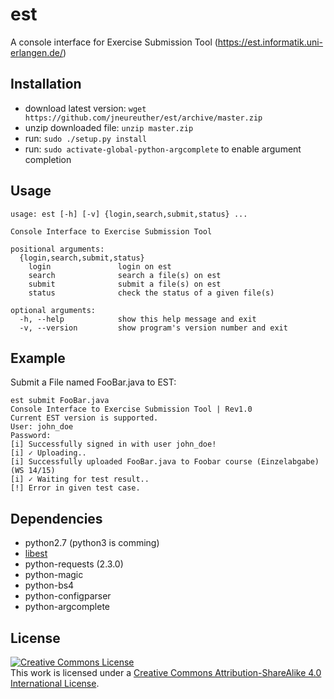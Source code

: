 est
===

A console interface for Exercise Submission Tool (https://est.informatik.uni-erlangen.de/)

Installation
------------

* download latest version: `wget https://github.com/jneureuther/est/archive/master.zip`
* unzip downloaded file: `unzip master.zip`
* run: `sudo ./setup.py install`
* run: `sudo activate-global-python-argcomplete` to enable argument completion

Usage
-----

```
usage: est [-h] [-v] {login,search,submit,status} ...

Console Interface to Exercise Submission Tool

positional arguments:
  {login,search,submit,status}
    login               login on est
    search              search a file(s) on est
    submit              submit a file(s) on est
    status              check the status of a given file(s)

optional arguments:
  -h, --help            show this help message and exit
  -v, --version         show program's version number and exit
```

Example
-------

Submit a File named FooBar.java to EST:
```
est submit FooBar.java
Console Interface to Exercise Submission Tool | Rev1.0
Current EST version is supported.
User: john_doe
Password: 
[i] Successfully signed in with user john_doe!
[i] ✓ Uploading..
[i] Successfully uploaded FooBar.java to Foobar course (Einzelabgabe) (WS 14/15)
[i] ✓ Waiting for test result..
[!] Error in given test case.
```

Dependencies
------------
* python2.7 (python3 is comming)
* [libest](https://github.com/jneureuther/libest)
* python-requests (2.3.0)
* python-magic
* python-bs4
* python-configparser
* python-argcomplete

License
-------

<a rel="license" href="http://creativecommons.org/licenses/by-sa/4.0/"><img alt="Creative Commons License" style="border-width:0" src="https://i.creativecommons.org/l/by-sa/4.0/88x31.png" /></a><br />This work is licensed under a <a rel="license" href="http://creativecommons.org/licenses/by-sa/4.0/">Creative Commons Attribution-ShareAlike 4.0 International License</a>.
